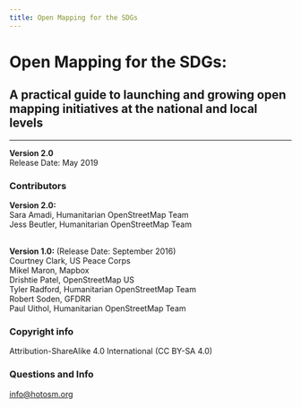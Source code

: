 ```yaml
---
title: Open Mapping for the SDGs
---
```


# Open Mapping for the SDGs:
## A practical guide to launching and growing open mapping initiatives at the national and local levels

*** 

**Version 2.0**
<br>Release Date: May 2019

### Contributors
**Version 2.0:** 
<br>Sara Amadi, Humanitarian OpenStreetMap Team
<br> Jess Beutler, Humanitarian OpenStreetMap Team

<br> **Version 1.0:** (Release Date: September 2016)
<br>Courtney Clark, US Peace Corps
<br>Mikel Maron, Mapbox
<br>Drishtie Patel, OpenStreetMap US
<br>Tyler Radford, Humanitarian OpenStreetMap Team
<br>Robert Soden, GFDRR
<br>Paul Uithol, Humanitarian OpenStreetMap Team

### Copyright info
Attribution-ShareAlike 4.0 International (CC BY-SA 4.0)

### Questions and Info
info@hotosm.org
